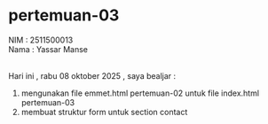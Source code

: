 # pertemuan-03

NIM : 2511500013 <br>
Nama : Yassar Manse<br><br>

Hari ini , rabu 08 oktober 2025 , saya bealjar : 
<ol>
    <li>mengunakan file emmet.html pertemuan-02 untuk file index.html pertemuan-03</l1>
    <li>membuat struktur form untuk section contact</li>
</ol>